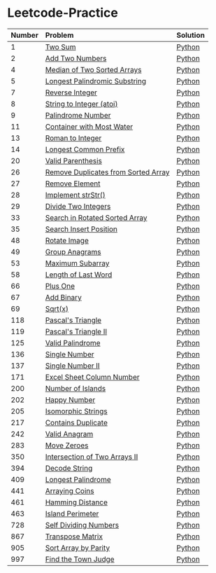# Leetcode-Practice

| Number | Problem | Solution |
| :-- | :-- | :-- |
| 1 | [Two Sum](https://leetcode.com/problems/two-sum/) | [Python](all/1-Two%20Sum) |
| 2 | [Add Two Numbers](https://leetcode.com/problems/add-two-numbers/) | [Python](all/2-Add%20Two%20Numbers) |
| 4 | [Median of Two Sorted Arrays](https://leetcode.com/problems/median-of-two-sorted-arrays/) | [Python](all/4-Median%20of%20Two%20Sorted%20Arrays) |
| 5 | [Longest Palindromic Substring](https://leetcode.com/problems/longest-palindromic-substring/) | [Python](all/5-Longest%20Palindromic%20Substring) |
| 7 | [Reverse Integer](https://leetcode.com/problems/reverse-integer/) | [Python](all/7-Reverse%20Integer) |
| 8 | [String to Integer (atoi)](https://leetcode.com/problems/string-to-integer-(atoi)/) | [Python](all/8-String%20to%20Integer%20(atoi)) |
| 9 | [Palindrome Number](https://leetcode.com/problems/palindrome-number/) | [Python](all/9-Palindrome%20Number) |
| 11 | [Container with Most Water](https://leetcode.com/problems/container-with-most-water/) | [Python](all/11-Container%20with%20Most%20Water) |
| 13 | [Roman to Integer](https://leetcode.com/problems/roman-to-integer/) | [Python](all/13-Roman%20to%20Integer) |
| 14 | [Longest Common Prefix](https://leetcode.com/problems/longest-common-prefix/) | [Python](all/14-Longest%20Common%20Prefix) |
| 20 | [Valid Parenthesis](https://leetcode.com/problems/valid-parenthesis/) | [Python](all/20-Valid%20Parenthesis) |
| 26 | [Remove Duplicates from Sorted Array](https://leetcode.com/problems/remove-duplicates-from-sorted-array/) | [Python](all/26-Remove%20Duplicates%20from%20Sorted%20Array) |
| 27 | [Remove Element](https://leetcode.com/problems/remove-element/) | [Python](all/27-Remove%20Element) |
| 28 | [Implement strStr()](https://leetcode.com/problems/implement-strstr()/) | [Python](all/28-Implement%20strStr()) |
| 29 | [Divide Two Integers](https://leetcode.com/problems/divide-two-integers/) | [Python](all/29-Divide%20Two%20Integers) |
| 33 | [Search in Rotated Sorted Array](https://leetcode.com/problems/search-in-rotated-sorted-array/) | [Python](all/33-Search%20in%20Rotated%20Sorted%20Array) |
| 35 | [Search Insert Position](https://leetcode.com/problems/search-insert-position/) | [Python](all/35-Search%20Insert%20Position) |
| 48 | [Rotate Image](https://leetcode.com/problems/rotate-image/) | [Python](all/48-Rotate%20Image) |
| 49 | [Group Anagrams](https://leetcode.com/problems/group-anagrams/) | [Python](all/49-Group%20Anagrams) |
| 53 | [Maximum Subarray](https://leetcode.com/problems/maximum-subarray/) | [Python](all/53-Maximum%20Subarray) |
| 58 | [Length of Last Word](https://leetcode.com/problems/length-of-last-word/) | [Python](all/58-Length%20of%20Last%20Word) |
| 66 | [Plus One](https://leetcode.com/problems/plus-one/) | [Python](all/66-Plus%20One) |
| 67 | [Add Binary](https://leetcode.com/problems/add-binary/) | [Python](all/67-Add%20Binary) |
| 69 | [Sqrt(x)](https://leetcode.com/problems/sqrt(x)/) | [Python](all/69-Sqrt(x)) |
| 118 | [Pascal's Triangle](https://leetcode.com/problems/pascal's-triangle/) | [Python](all/118-Pascal's%20Triangle) |
| 119 | [Pascal's Triangle II](https://leetcode.com/problems/pascal's-triangle-ii/) | [Python](all/119-Pascal's%20Triangle%20II) |
| 125 | [Valid Palindrome](https://leetcode.com/problems/valid-palindrome/) | [Python](all/125-Valid%20Palindrome) |
| 136 | [Single Number](https://leetcode.com/problems/single-number/) | [Python](all/136-Single%20Number) |
| 137 | [Single Number II](https://leetcode.com/problems/single-number-ii/) | [Python](all/137-Single%20Number%20II) |
| 171 | [Excel Sheet Column Number](https://leetcode.com/problems/excel-sheet-column-number/) | [Python](all/171-Excel%20Sheet%20Column%20Number) |
| 200 | [Number of Islands](https://leetcode.com/problems/number-of-islands/) | [Python](all/200-Number%20of%20Islands) |
| 202 | [Happy Number](https://leetcode.com/problems/happy-number/) | [Python](all/202-Happy%20Number) |
| 205 | [Isomorphic Strings](https://leetcode.com/problems/isomorphic-strings/) | [Python](all/205-Isomorphic%20Strings) |
| 217 | [Contains Duplicate](https://leetcode.com/problems/contains-duplicate/) | [Python](all/217-Contains%20Duplicate) |
| 242 | [Valid Anagram](https://leetcode.com/problems/valid-anagram/) | [Python](all/242-Valid%20Anagram) |
| 283 | [Move Zeroes](https://leetcode.com/problems/move-zeroes/) | [Python](all/283-Move%20Zeroes) |
| 350 | [Intersection of Two Arrays II](https://leetcode.com/problems/intersection-of-two-arrays-ii/) | [Python](all/350-Intersection%20of%20Two%20Arrays%20II) |
| 394 | [Decode String](https://leetcode.com/problems/decode-string/) | [Python](all/394-Decode%20String) |
| 409 | [Longest Palindrome](https://leetcode.com/problems/longest-palindrome/) | [Python](all/409-Longest%20Palindrome) |
| 441 | [Arraying Coins](https://leetcode.com/problems/arraying-coins/) | [Python](all/441-Arraying%20Coins) |
| 461 | [Hamming Distance](https://leetcode.com/problems/hamming-distance/) | [Python](all/461-Hamming%20Distance) |
| 463 | [Island Perimeter](https://leetcode.com/problems/island-perimeter/) | [Python](all/463-Island%20Perimeter) |
| 728 | [Self Dividing Numbers](https://leetcode.com/problems/self-dividing-numbers/) | [Python](all/728-Self%20Dividing%20Numbers) |
| 867 | [Transpose Matrix](https://leetcode.com/problems/transpose-matrix/) | [Python](all/867-Transpose%20Matrix) |
| 905 | [Sort Array by Parity](https://leetcode.com/problems/sort-array-by-parity/) | [Python](all/905-Sort%20Array%20by%20Parity) |
| 997 | [Find the Town Judge](https://leetcode.com/problems/find-the-town-judge/) | [Python](all/997-Find%20the%20Town%20Judge) |
